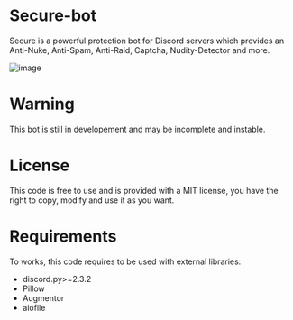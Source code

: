 # Secure-bot
Secure is a powerful protection bot for Discord servers which provides an Anti-Nuke, Anti-Spam, Anti-Raid, Captcha, Nudity-Detector and more.

![image](https://github.com/Dreynd-Dev/Secure-bot/assets/130786969/289ab98f-8d99-4c82-a84d-40af7f1dfaaa)

# Warning
This bot is still in developement and may be incomplete and instable.

# License
This code is free to use and is provided with a MIT license, you have the right to copy, modify and use it as you want.

# Requirements
To works, this code requires to be used with external libraries:
  - discord.py>=2.3.2
  - Pillow
  - Augmentor
  - aiofile
